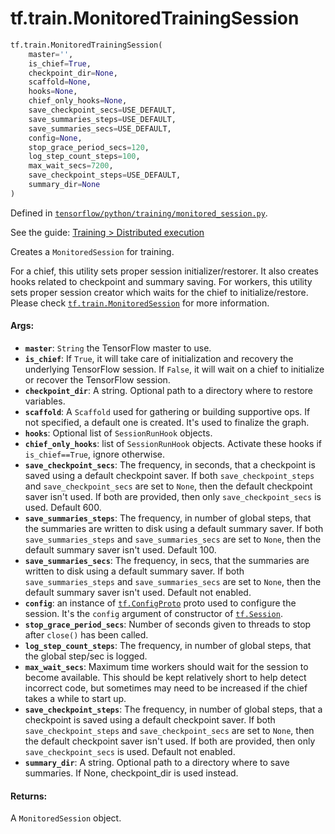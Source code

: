 <div itemscope itemtype="http://developers.google.com/ReferenceObject">
<meta itemprop="name" content="tf.train.MonitoredTrainingSession" />
</div>

# tf.train.MonitoredTrainingSession

``` python
tf.train.MonitoredTrainingSession(
    master='',
    is_chief=True,
    checkpoint_dir=None,
    scaffold=None,
    hooks=None,
    chief_only_hooks=None,
    save_checkpoint_secs=USE_DEFAULT,
    save_summaries_steps=USE_DEFAULT,
    save_summaries_secs=USE_DEFAULT,
    config=None,
    stop_grace_period_secs=120,
    log_step_count_steps=100,
    max_wait_secs=7200,
    save_checkpoint_steps=USE_DEFAULT,
    summary_dir=None
)
```



Defined in [`tensorflow/python/training/monitored_session.py`](https://www.tensorflow.org/code/tensorflow/python/training/monitored_session.py).

See the guide: [Training > Distributed execution](../../../../api_guides/python/train.md#Distributed_execution)

Creates a `MonitoredSession` for training.

For a chief, this utility sets proper session initializer/restorer. It also
creates hooks related to checkpoint and summary saving. For workers, this
utility sets proper session creator which waits for the chief to
initialize/restore. Please check <a href="../../tf/train/MonitoredSession.md"><code>tf.train.MonitoredSession</code></a> for more
information.


#### Args:

* <b>`master`</b>: `String` the TensorFlow master to use.
* <b>`is_chief`</b>: If `True`, it will take care of initialization and recovery the
    underlying TensorFlow session. If `False`, it will wait on a chief to
    initialize or recover the TensorFlow session.
* <b>`checkpoint_dir`</b>: A string.  Optional path to a directory where to restore
    variables.
* <b>`scaffold`</b>: A `Scaffold` used for gathering or building supportive ops. If
    not specified, a default one is created. It's used to finalize the graph.
* <b>`hooks`</b>: Optional list of `SessionRunHook` objects.
* <b>`chief_only_hooks`</b>: list of `SessionRunHook` objects. Activate these hooks if
    `is_chief==True`, ignore otherwise.
* <b>`save_checkpoint_secs`</b>: The frequency, in seconds, that a checkpoint is saved
    using a default checkpoint saver. If both `save_checkpoint_steps` and
    `save_checkpoint_secs` are set to `None`, then the default checkpoint
    saver isn't used. If both are provided, then only `save_checkpoint_secs`
    is used. Default 600.
* <b>`save_summaries_steps`</b>: The frequency, in number of global steps, that the
    summaries are written to disk using a default summary saver. If both
    `save_summaries_steps` and `save_summaries_secs` are set to `None`, then
    the default summary saver isn't used. Default 100.
* <b>`save_summaries_secs`</b>: The frequency, in secs, that the summaries are written
    to disk using a default summary saver.  If both `save_summaries_steps` and
    `save_summaries_secs` are set to `None`, then the default summary saver
    isn't used. Default not enabled.
* <b>`config`</b>: an instance of <a href="../../tf/ConfigProto.md"><code>tf.ConfigProto</code></a> proto used to configure the session.
    It's the `config` argument of constructor of <a href="../../tf/Session.md"><code>tf.Session</code></a>.
* <b>`stop_grace_period_secs`</b>: Number of seconds given to threads to stop after
    `close()` has been called.
* <b>`log_step_count_steps`</b>: The frequency, in number of global steps, that the
    global step/sec is logged.
* <b>`max_wait_secs`</b>: Maximum time workers should wait for the session to
    become available. This should be kept relatively short to help detect
    incorrect code, but sometimes may need to be increased if the chief takes
    a while to start up.
* <b>`save_checkpoint_steps`</b>: The frequency, in number of global steps, that a
    checkpoint is saved using a default checkpoint saver. If both
    `save_checkpoint_steps` and `save_checkpoint_secs` are set to `None`, then
    the default checkpoint saver isn't used. If both are provided, then only
    `save_checkpoint_secs` is used. Default not enabled.
* <b>`summary_dir`</b>: A string.  Optional path to a directory where to
    save summaries. If None, checkpoint_dir is used instead.


#### Returns:

A `MonitoredSession` object.
